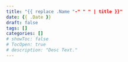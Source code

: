 ```yaml
---
title: "{{ replace .Name "-" " " | title }}"
date: {{ .Date }}
draft: false
tags: []
categories: []
# showToc: false
# TocOpen: true
# description: "Desc Text."
---
```


